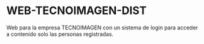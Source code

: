 # WEB-TECNOIMAGEN-DIST
Web para la empresa TECNOIMAGEN con un sistema de login para acceder a contenido solo las personas registradas.
